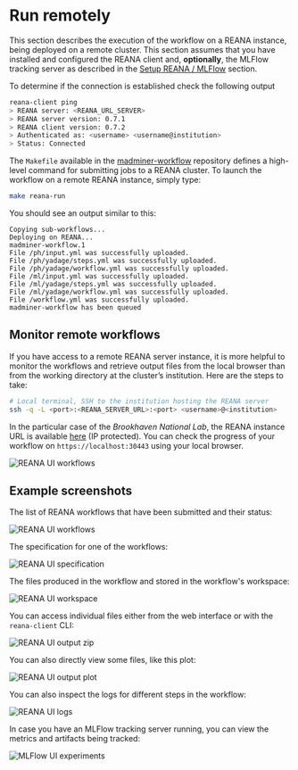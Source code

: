 # Run remotely

This section describes the execution of the workflow on a REANA instance, being deployed on a remote cluster.
This section assumes that you have installed and configured the REANA client and, **optionally**, the MLFlow
tracking server as described in the [Setup REANA / MLFlow][reana-section-setup] section.

To determine if the connection is established check the following output

```bash
reana-client ping
> REANA server: <REANA_URL_SERVER>
> REANA server version: 0.7.1
> REANA client version: 0.7.2
> Authenticated as: <username> <username@institution>
> Status: Connected
```

The `Makefile` available in the [madminer-workflow][madminer-workflow-repo] repository defines a high-level command for
submitting jobs to a REANA cluster. To launch the workflow on a remote REANA instance, simply type:

```bash
make reana-run
```

You should see an output similar to this:

```
Copying sub-workflows...
Deploying on REANA...
madminer-workflow.1
File /ph/input.yml was successfully uploaded.
File /ph/yadage/steps.yml was successfully uploaded.
File /ph/yadage/workflow.yml was successfully uploaded.
File /ml/input.yml was successfully uploaded.
File /ml/yadage/steps.yml was successfully uploaded.
File /ml/yadage/workflow.yml was successfully uploaded.
File /workflow.yml was successfully uploaded.
madminer-workflow has been queued
```


## Monitor remote workflows
If you have access to a remote REANA server instance, it is more helpful to monitor the workflows and retrieve output files
from the local browser than from the working directory at the cluster’s institution. Here are the steps to take:

```bash
# Local terminal, SSH to the institution hosting the REANA server
ssh -q -L <port>:<REANA_SERVER_URL>:<port> <username>@<institution>
```

In the particular case of the _Brookhaven National Lab_, the REANA instance URL is available [here][reana-instance-bnl]
(IP protected). You can check the progress of your workflow on `https://localhost:30443` using your local browser.

![REANA UI workflows](images/reana-ui-workflows.png)


## Example screenshots
The list of REANA workflows that have been submitted and their status:

![REANA UI workflows](images/reana-ui-workflows.png)


The specification for one of the workflows:

![REANA UI specification](images/reana-ui-workflow-spec.png)


The files produced in the workflow and stored in the workflow's workspace:

![REANA UI workspace](images/reana-ui-workflow-space.png)


You can access individual files either from the web interface or with the `reana-client` CLI:

![REANA UI output zip](images/reana-ui-output-zip.png)


You can also directly view some files, like this plot:

![REANA UI output plot](images/reana-ui-output-plot.png)


You can also inspect the logs for different steps in the workflow:

![REANA UI logs](images/reana-ui-workflow-logs.png)


In case you have an MLFlow tracking server running, you can view the metrics and artifacts being tracked:

![MLFlow UI experiments](images/mlflow-ui-experiments.png)


[madminer-workflow-repo]: https://github.com/madminer-tool/madminer-workflow
[reana-instance-bnl]: https://kubmaster01.sdcc.bnl.gov:30443
[reana-section-setup]: 4_reana_setup.md

